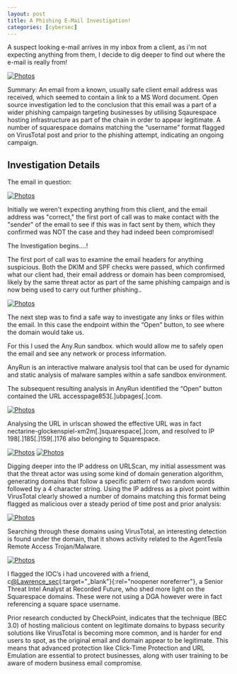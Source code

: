 ```yaml
---
layout: post
title: A Phishing E-Mail Investigation!
categories: [cybersec]
---
```


A suspect looking e-mail arrives in my inbox from a client, as i'm not expecting anything from them, I decide to dig deeper to find out where the e-mail is really from!

<!--more-->

[![Photos](/assets/image/1phishcover.jpg)](/assets/image/1phishcover.jpg)

Summary: An email from a known, usually safe client email address was received, which seemed to contain a link to a MS Word document. Open source investigation led to the conclusion that this email was a part of a wider phishing campaign targeting businesses by utilising Sqaurespace hosting infrastructure as part of the chain in order to appear legitimate. A number of squarespace domains matching the “username” format flagged on VirusTotal post and prior to the phishing attempt, indicating an ongoing campaign.

<h2>Investigation Details</h2>

The email in question:

[![Photos](/assets/image/1phish1.png)](/assets/image/1phish1.png)

Initially we weren't expecting anything from this client, and the email address was "correct," the first port of call was to make contact with the "sender" of the email to see if this was in fact sent by them, which they confirmed was NOT the case and they had indeed been compromised!

The Investigation begins….!

The first port of call was to examine the email headers for anything suspicious.  Both the DKIM and SPF checks were passed, which confirmed what our client had, their email address or domain has been compromised, likely by the same threat actor as part of the same phishing campaign and is now being used to carry out further phishing..

[![Photos](/assets/image/1phish2.png)](/assets/image/1phish2.png)


The next step was to  find a safe way to investigate any links or files within the email. In this case the endpoint within the “Open” button, to see where the domain  would take us.

For this I used the Any.Run sandbox. which would allow me to safely open the email and see any network or process information.

AnyRun is an interactive malware analysis tool that can be used for dynamic and static analysis of malware samples within a safe sandbox environment.

The subsequent resulting analysis in AnyRun identified the “Open” button contained the URL  accesspage853[.]ubpages[.]com.

[![Photos](/assets/image/1phish3.png)](/assets/image/1phish3.png)

Analysing the URL in urlscan showed the effective URL was in fact nectarine-glockenspiel-xm2m[.]squarespace[.]com, and resolved to IP 198[.]185[.]159[.]176  also belonging to Squarespace.

[![Photos](/assets/image/1phish4.png)](/assets/image/1phish4.png)
[![Photos](/assets/image/1phish5.png)](/assets/image/1phish5.png)

Digging deeper into the IP address on URLScan, my initial assessment was that the threat actor was using some kind of  domain generation algorithm, generating domains that follow a specific pattern of two random words followed by a 4 character string. Using the IP address as a pivot point within VirusTotal clearly showed a number of domains matching this format being flagged as malicious over a steady period of time post and prior analysis:

[![Photos](/assets/image/1phish6.jpeg)](/assets/image/1phish6.jpeg)

Searching through these domains using VirusTotal, an interesting detection is found under the domain, that it shows activity related to the AgentTesla Remote Access Trojan/Malware.

[![Photos](/assets/image/1phish7.jpeg)](/assets/image/1phish7.jpeg)

I flagged the IOC’s i had uncovered with a friend, c[@Lawrence_sec](https://x.com/Lawrence_Sec){:target="_blank"}{:rel="noopener noreferrer"}, a Senior Threat  Intel Analyst at Recorded Future, who shed more light on the Squarespace domains. These were not using a DGA however were in fact referencing a square space username. 

Prior research conducted by CheckPoint, indicates that the technique (BEC 3.0) of hosting malicious content on legitimate domains to bypass security solutions like VirusTotal is becoming more common, and is harder for end users to spot, as the original email and domain appear to be legitimate. This means that advanced protection like Click-Time Protection and URL Emulation are essential to protect businesses, along with user training to be aware of modern business email compromise.















